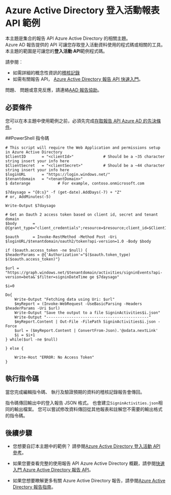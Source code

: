 <properties
    pageTitle="Azure Active Directory 登入活動報表 API 範例 |Microsoft Azure"
    description="如何開始使用 Azure Active Directory 報告 API"
    services="active-directory"
    documentationCenter=""
    authors="dhanyahk"
    manager="femila"
    editor=""/>

<tags
    ms.service="active-directory"
    ms.devlang="na"
    ms.topic="article"
    ms.tgt_pltfrm="na"
    ms.workload="identity"
    ms.date="09/25/2016"
    ms.author="dhanyahk;markvi"/>

# <a name="azure-active-directory-sign-in-activity-report-api-samples"></a>Azure Active Directory 登入活動報表 API 範例

本主題是集合的報告 API Azure Active Directory 的相關主題。  
Azure AD 報告提供的 API 可讓您存取登入活動資料使用的程式碼或相關的工具。  
本主題的範圍是可讓您的**登入活動 API**範例程式碼。

請參閱︰

- 如需詳細的概念性資訊的[稽核記錄](active-directory-reporting-azure-portal.md#audit-logs)
- 如需有關報告 API， [Azure Active Directory 報告 API 快速入門](active-directory-reporting-api-getting-started.md)。

問題、 問題或意見反應，請連絡[AAD 報告協助](mailto:aadreportinghelp@microsoft.com)。


## <a name="prerequisites"></a>必要條件
您可以在本主題中使用範例之前，必須先完成[存取報告 API Azure AD 的先決條件](active-directory-reporting-api-prerequisites.md)。  


##<a name="powershell-script"></a>PowerShell 指令碼

    # This script will require the Web Application and permissions setup in Azure Active Directory
    $ClientID       = "<clientId>"             # Should be a ~35 character string insert your info here
    $ClientSecret   = "<clientSecret>"         # Should be a ~44 character string insert your info here
    $loginURL       = "https://login.windows.net/"
    $tenantdomain   = "<tenantDomain>"
    $ daterange            # For example, contoso.onmicrosoft.com

    $7daysago = "{0:s}" -f (get-date).AddDays(-7) + "Z"
    # or, AddMinutes(-5)

    Write-Output $7daysago

    # Get an Oauth 2 access token based on client id, secret and tenant domain
    $body       = @{grant_type="client_credentials";resource=$resource;client_id=$ClientID;client_secret=$ClientSecret}

    $oauth      = Invoke-RestMethod -Method Post -Uri $loginURL/$tenantdomain/oauth2/token?api-version=1.0 -Body $body

    if ($oauth.access_token -ne $null) {
    $headerParams = @{'Authorization'="$($oauth.token_type) $($oauth.access_token)"}

    $url = "https://graph.windows.net/$tenantdomain/activities/signinEvents?api-version=beta&`$filter=signinDateTime ge $7daysago"
    
    $i=0
    
    Do{
        Write-Output "Fetching data using Uri: $url"
        $myReport = (Invoke-WebRequest -UseBasicParsing -Headers $headerParams -Uri $url)
        Write-Output "Save the output to a file SigninActivities$i.json"
        Write-Output "---------------------------------------------"
        $myReport.Content | Out-File -FilePath SigninActivities$i.json -Force
        $url = ($myReport.Content | ConvertFrom-Json).'@odata.nextLink'
        $i = $i+1
    } while($url -ne $null)

    } else {
    
        Write-Host "ERROR: No Access Token"
    }




## <a name="executing-the-script"></a>執行指令碼
當您完成編輯指令碼、 執行及驗證預期的資料的稽核記錄報告會傳回。

指令碼傳回輸出中的登入報告 JSON 格式。 也會建立`SigninActivities.json`相同的輸出檔案。 您可以嘗試修改資料傳回從其他報表和註解您不需要的輸出格式的指令碼。



## <a name="next-steps"></a>後續步驟

- 您想要自訂本主題中的範例？ 請參閱[Azure Active Directory 登入活動 API 參考](active-directory-reporting-api-sign-in-activity-reference.md)。 

- 如果您要查看完整的使用報告 API Azure Active Directory 概觀，請參閱[快速入門 Azure Active Directory 報告 API](active-directory-reporting-api-getting-started.md)。

- 如果您想要瞭解更多有關 Azure Active Directory 報告，請參閱[Azure Active Directory 報告指南](active-directory-reporting-guide.md)。  